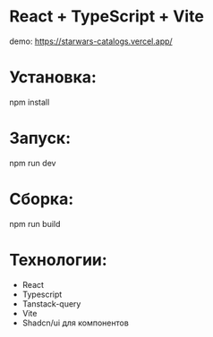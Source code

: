 # React + TypeScript + Vite

demo: https://starwars-catalogs.vercel.app/
# Установка:

npm install

# Запуск:

npm run dev

# Сборка:

npm run build

# Технологии: 
- React
- Typescript
- Tanstack-query
- Vite
- Shadcn/ui для компонентов

